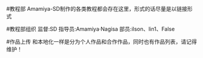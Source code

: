 #教程部
Amamiya-SD制作的各类教程都会存在这里，形式的话尽量是以链接形式

#教程部组织
监督:SD     指导员:Amamiya·Nagisa
部员:ilson、lin1、False

#作品上传
和本地化一样是分为个人作品和合作作品，同时也有作品列表，请记得维护！
